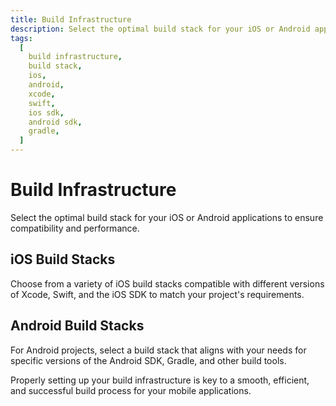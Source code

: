 ```yaml
---
title: Build Infrastructure
description: Select the optimal build stack for your iOS or Android applications to ensure compatibility and performance.
tags:
  [
    build infrastructure,
    build stack,
    ios,
    android,
    xcode,
    swift,
    ios sdk,
    android sdk,
    gradle,
  ]
---
```


# Build Infrastructure

Select the optimal build stack for your iOS or Android applications to ensure compatibility and performance.

## iOS Build Stacks

Choose from a variety of iOS build stacks compatible with different versions of Xcode, Swift, and the iOS SDK to match your project's requirements.

## Android Build Stacks

For Android projects, select a build stack that aligns with your needs for specific versions of the Android SDK, Gradle, and other build tools.

Properly setting up your build infrastructure is key to a smooth, efficient, and successful build process for your mobile applications.
